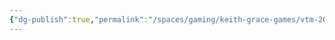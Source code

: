 ```yaml
---
{"dg-publish":true,"permalink":"/spaces/gaming/keith-grace-games/vtm-2022/areas/notes/kvtm-2022-game-notes2022-08-19/","dgHomeLink":true,"dgPassFrontmatter":true}
---
```


